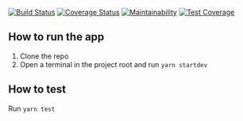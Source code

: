 [![Build Status](https://travis-ci.com/lmuhammad1/wiley.svg?token=34PTpxvqnyhi65Hnus1b&branch=master)](https://travis-ci.com/lmuhammad1/wiley)
[![Coverage Status](https://coveralls.io/repos/github/lmuhammad1/wiley/badge.svg)](https://coveralls.io/github/lmuhammad1/wiley)
[![Maintainability](https://api.codeclimate.com/v1/badges/4d911eb0a26eb780f09b/maintainability)](https://codeclimate.com/github/lmuhammad1/wiley/maintainability)
[![Test Coverage](https://api.codeclimate.com/v1/badges/4d911eb0a26eb780f09b/test_coverage)](https://codeclimate.com/github/lmuhammad1/wiley/test_coverage)

## How to run the app

1. Clone the repo
1. Open a terminal in the project root and run `yarn startdev`

## How to test

Run `yarn test`